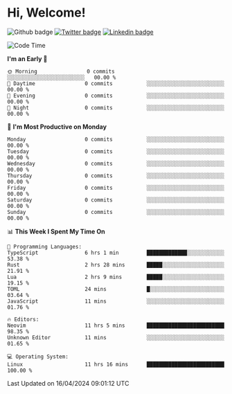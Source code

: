   # Hi, Welcome!
  ![Github badge](https://img.shields.io/github/followers/kraken-afk.svg?style=social&label=Follow&maxAge=2592000)
  [![Twitter badge](https://img.shields.io/badge/-Twitter-00acee?style=flat-square&logo=Twitter&logoColor=white)](https://twitter.com/trshppl)
  [![Linkedin badge](https://img.shields.io/badge/LinkedIn-0077B5?style=flat-square&logo=linkedin&logoColor=white)](https://www.linkedin.com/in/noveanrer)
<!--START_SECTION:waka-->
![Code Time](http://img.shields.io/badge/Code%20Time-145%20hrs%207%20mins-blue)

**I'm an Early 🐤** 

```text
🌞 Morning                0 commits           ░░░░░░░░░░░░░░░░░░░░░░░░░   00.00 % 
🌆 Daytime                0 commits           ░░░░░░░░░░░░░░░░░░░░░░░░░   00.00 % 
🌃 Evening                0 commits           ░░░░░░░░░░░░░░░░░░░░░░░░░   00.00 % 
🌙 Night                  0 commits           ░░░░░░░░░░░░░░░░░░░░░░░░░   00.00 % 
```
📅 **I'm Most Productive on Monday** 

```text
Monday                   0 commits           ░░░░░░░░░░░░░░░░░░░░░░░░░   00.00 % 
Tuesday                  0 commits           ░░░░░░░░░░░░░░░░░░░░░░░░░   00.00 % 
Wednesday                0 commits           ░░░░░░░░░░░░░░░░░░░░░░░░░   00.00 % 
Thursday                 0 commits           ░░░░░░░░░░░░░░░░░░░░░░░░░   00.00 % 
Friday                   0 commits           ░░░░░░░░░░░░░░░░░░░░░░░░░   00.00 % 
Saturday                 0 commits           ░░░░░░░░░░░░░░░░░░░░░░░░░   00.00 % 
Sunday                   0 commits           ░░░░░░░░░░░░░░░░░░░░░░░░░   00.00 % 
```


📊 **This Week I Spent My Time On** 

```text
💬 Programming Languages: 
TypeScript               6 hrs 1 min         █████████████░░░░░░░░░░░░   53.38 % 
Rust                     2 hrs 28 mins       █████░░░░░░░░░░░░░░░░░░░░   21.91 % 
Lua                      2 hrs 9 mins        █████░░░░░░░░░░░░░░░░░░░░   19.15 % 
TOML                     24 mins             █░░░░░░░░░░░░░░░░░░░░░░░░   03.64 % 
JavaScript               11 mins             ░░░░░░░░░░░░░░░░░░░░░░░░░   01.76 % 

🔥 Editors: 
Neovim                   11 hrs 5 mins       █████████████████████████   98.35 % 
Unknown Editor           11 mins             ░░░░░░░░░░░░░░░░░░░░░░░░░   01.65 % 

💻 Operating System: 
Linux                    11 hrs 16 mins      █████████████████████████   100.00 % 
```


 Last Updated on 16/04/2024 09:01:12 UTC
<!--END_SECTION:waka-->